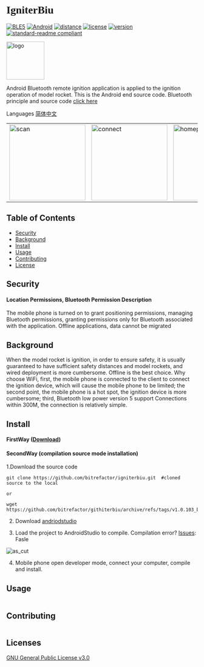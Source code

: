 # <font face="Black Italic">__IgniterBiu__</font>

[![BLE5](https://img.shields.io/badge/Support-BLE5-blue)](BLE5)
[![Android](https://img.shields.io/badge/Android-8.0+-blue)](Android)
[![distance](https://img.shields.io/badge/BLE5_Theory_Distance-300M-BrightGreen?style=flat)](distance)
[![license](https://img.shields.io/badge/License-GLPv3-orange)](LICENSE)
[![version](https://img.shields.io/badge/Version-1.0.103__beta-color=Green?style=flat)](version)
[![standard-readme
compliant](https://img.shields.io/badge/readme%20style-standard-brightgreen.svg?style=flat-square)](https://github.com/RichardLitt/standard-readme)

<img src="https://github.com/bitrefactor/igniterBiu/blob/master/app/src/main/res/drawable-nodpi/logosoft.png?raw=true" width="100" alt="logo" /> 

Android Bluetooth remote ignition application is applied to the ignition operation of model rocket. This is the Android end source code. Bluetooth principle and source code [click here](https://github.com/bitrefactor/igniterBLE5)

Languages [简体中文](https://github.com/bitrefactor/igniterBiu/blob/master/README.md)

<html>
    <table style="margin-left: auto; margin-right: auto;">
        <tr>
            <td>
                <img src="https://github.com/bitrefactor/igniterBiu/blob/master/.image/scan.jpg?raw=true" width="200" alt="scan" />
            </td>
            <td>
                <img src="https://github.com/bitrefactor/igniterBiu/blob/master/.image/connect.jpg?raw=true" width="200" alt="connect" />
            </td>
            <td>
                <img src="https://github.com/bitrefactor/igniterBiu/blob/master/.image/home.jpg?raw=true" width="200" alt="homepage" />
            </td>
        </tr>
    </table>
</html>

## Table of Contents

- [Security](#security)
- [Background](#background)
- [Install](#install)
- [Usage](#usage)
- [Contributing](#contributing)
- [License](#license)

## Security

#### Location Permissions, Bluetooth Permission Description
The mobile phone is turned on to grant positioning permissions, managing Bluetooth permissions, granting permissions only for Bluetooth associated with the application. Offline applications, data cannot be migrated

## Background

When the model rocket is ignition, in order to ensure safety, it is usually guaranteed to have sufficient safety distances and model rockets, and wired deployment is more cumbersome. Offline is the best choice. Why choose WiFi, first, the mobile phone is connected to the client to connect the ignition device, which will cause the mobile phone to be limited; the second point, the mobile phone is a hot spot, the ignition device is more cumbersome; third, Bluetooth low power version 5 support Connections within 300M, the connection is relatively simple.

## Install

#### FirstWay ([Download](https://github.com/bitrefactor/igniterbiu/release/download/v1.0.103_beta/v1.0.103_beta.apk))

#### SecondWay (compilation source mode installation)
1.Download the source code
```
git clone https://github.com/bitrefactor/igniterbiu.git  #cloned source to the local

or

wget https://github.com/bitrefactor/githiterbiu/archive/refs/tags/v1.0.103_beta.zip
```
2. Download [andriodstudio](https://develop/studio)

3. Load the project to AndroidStudio to compile. Compilation error? [Issues](https://github.com/bitrefactor/igniterbiu/issues): Fasle

<img src = "https://github.com/bitrefactor/igniterbiu/blob/master/.image/as_cut.png?raw=true"
             Alt = "as_cut" />

4. Mobile phone open developer mode, connect your computer, compile and install.

## Usage

```
```

## Contributing

```
```

## Licenses

[GNU General Public License v3.0](../LICENSE)